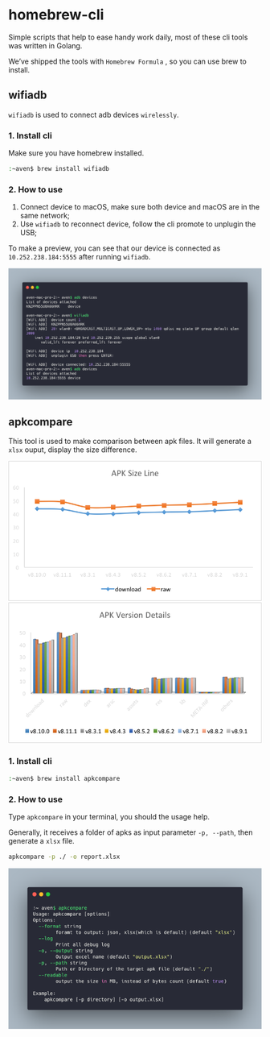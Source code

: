 # homebrew-cli
Simple scripts that help to ease handy work daily, most of these cli tools was written in Golang.

We’ve shipped the tools with `Homebrew Formula` , so you can use brew to install.

## wifiadb
`wifiadb` is used to connect adb devices `wirelessly`.

### 1. Install cli

Make sure you have homebrew installed.

```bash
:~aven$ brew install wifiadb
```
### 2. How to use

1. Connect device to macOS, make sure both device and macOS are in the same network;
2. Use `wifiadb` to reconnect device, follow the cli promote to unplugin the USB;

To make a preview, you can see that our device is connected as `10.252.238.184:5555` after running `wifiadb`.

![](doc/wifi-adb.png)

## apkcompare

This tool is used to make comparison between apk files. It will generate a `xlsx` ouput, display the size difference.

<img src="doc/size-changes-line.png" alt="size-changes-line" width="600px" />

<img src="doc/size-detail.png" alt="size-detail" width="600px" />

### 1. Install cli

```bash
:~aven$ brew install apkcompare
```

### 2. How to use

Type  `apkcompare` in your terminal, you should the usage help.

Generally, it receives a folder of apks as input parameter `-p, --path`, then generate a `xlsx` file.

```bash
apkcompare -p ./ -o report.xlsx
```

![](doc/apk-compare.png)